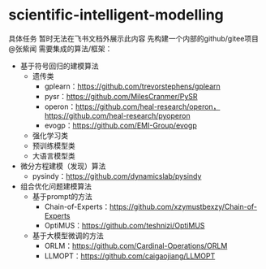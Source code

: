 # scientific-intelligent-modelling

具体任务
暂时无法在飞书文档外展示此内容
先构建一个内部的github/gitee项目@张紫闻 
需要集成的算法/框架：
- 基于符号回归的建模算法
  - 遗传类
    - gplearn：https://github.com/trevorstephens/gplearn
    - pysr：https://github.com/MilesCranmer/PySR
    - operon：https://github.com/heal-research/operon，https://github.com/heal-research/pyoperon
    - evogp：https://github.com/EMI-Group/evogp
  - 强化学习类
  - 预训练模型类
  - 大语言模型类
- 微分方程建模（发现）算法
  - pysindy：https://github.com/dynamicslab/pysindy
- 组合优化问题建模算法
  - 基于prompt的方法
    - Chain-of-Experts：https://github.com/xzymustbexzy/Chain-of-Experts
    - OptiMUS：https://github.com/teshnizi/OptiMUS
  - 基于大模型微调的方法
    - ORLM：https://github.com/Cardinal-Operations/ORLM
    - LLMOPT：https://github.com/caigaojiang/LLMOPT